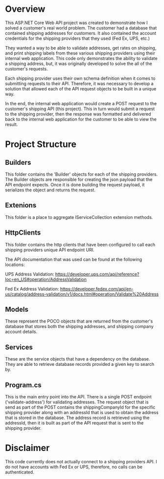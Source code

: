 # Overview

This ASP.NET Core Web API project was created to demonstrate how I solved a customer's real world problem. The customer had a database that contained shipping addresses for customers. It also contained the account credentials for the shipping providers that they used (Fed Ex, UPS, etc.)

They wanted a way to be able to validate addresses, get rates on shipping, and print shipping labels from these various shipping providers using their internal web application. This code only demonstrates the ability to validate a shipping address, but, it was originally developed to solve the all of the customer's requests. 

Each shipping provider uses their own schema definition when it comes to submitting requests to their API. Therefore, it was necessary to develop a solution that allowed each of the API request objects to be built in a unique way.

In the end, the internal web application would create a POST request to the customer's shipping API (this project). This in turn would submit a request to the shipping provider, then the response was formatted and delivered back to the internal web application for the customer to be able to view the result. 

# Project Structure 

## Builders

This folder contains the 'Builder' objects for each of the shipping providers. The Builder objects are responsible for creating the json payload that the API endpoint expects. Once it is done building the request payload, it serializes the object and returns the request. 

## Extenions

This folder is a place to aggregate IServiceCollection extension methods.

## HttpClients

This folder contains the http clients that have been configured to call each shipping providers unique API endpoint URI. 

The API documentation that was used can be found at the following locations: 

UPS Address Validation: https://developer.ups.com/api/reference?loc=en_US#operation/AddressValidation

Fed Ex Address Validation: https://developer.fedex.com/api/en-us/catalog/address-validation/v1/docs.html#operation/Validate%20Address

## Models

These represent the POCO objects that are returned from the customer's database that stores both the shipping addresses, and shipping company account details.

## Services

These are the service objects that have a dependency on the database. They are able to retrieve database records provided a given key to search by.

## Program.cs

This is the main entry point into the API. There is a single POST endpoint ('validate-address') for validating addresses. The request object that is send as part of the POST contains the shippingCompanyId for the specific shipping provider along with an addressId that is used to obtain the address that is stored in the database. The address record is retrieved using the addressId, then it is built as part of the API request that is sent to the shipping provider. 

# Disclaimer 

This code currently does not actually connect to a shipping providers API. I do not have accounts with Fed Ex or UPS, therefore, no calls can be authenticated. 